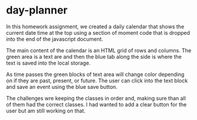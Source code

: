 # day-planner

In this homework assignment, we created a daily calendar that shows the current date time at the top using a section of moment code that is dropped into the end of the javascript document.

The main content of the calendar is an HTML grid of rows and columns. The green area is a text are and then the blue tab along the side is where the text is saved into the local storage.

As time passes the green blocks of text area will change color depending on if they are past, present, or future. The user can click into the text block and save an event using the blue save button.

The challenges wre keeping the classes in order and, making sure than all of them had the correct classes. I had wanted to add a clear button for the user but am still working on that.
